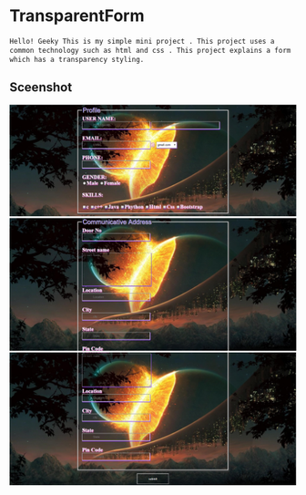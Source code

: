 # TransparentForm
    Hello! Geeky This is my simple mini project . This project uses a common technology such as html and css . This project explains a form which has a transparency styling.
## Sceenshot
<img src="screenshot/1.PNG">
<img src="screenshot/2.PNG">
<img src="screenshot/3.PNG">